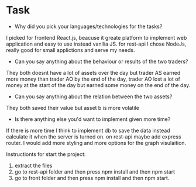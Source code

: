 # Task

* Why did you pick your languages/technologies for the tasks?

I picked for frontend React.js, beacuse it greate platform to implement web application and easy to use instead vanllia JS.
for rest-api I chose NodeJs, really good for small applictions and serve my needs.
* Can you say anything about the behaviour or results of the two traders?

They both doesnt have a lot of assets over the day but trader AS earned more money than trader AO by the end of the day, trader AO lost a lot of money at the start of the day but earned some money on the end of the day.
* Can you say anything about the relation between the two assets?

They both saved their value but asset b is more volatile
* Is there anything else you'd want to implement given more time?

If there is more time I think to implement db to save the data instead calculate it when the server is turned on.
on rest-api maybe add express router.
I would add more styling and more options for the graph visulaition.

Instructionts for start the project:
1. extract the files
2. go to rest-api folder and then press npm install and then npm start
3. go to front folder and then press npm install and then npm start.
